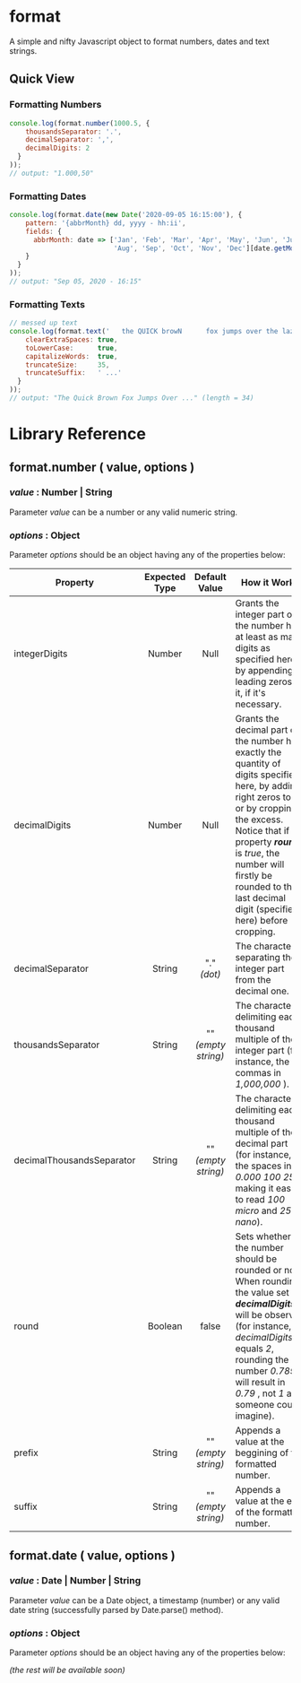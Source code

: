 # format

A simple and nifty Javascript object to format numbers, dates and text strings.

## Quick View

### Formatting Numbers

```js
console.log(format.number(1000.5, {
    thousandsSeparator: '.',
    decimalSeparator: ',',
    decimalDigits: 2
  }
));
// output: "1.000,50"
```

### Formatting Dates
```js
console.log(format.date(new Date('2020-09-05 16:15:00'), {
    pattern: '{abbrMonth} dd, yyyy - hh:ii',
    fields: {
      abbrMonth: date => ['Jan', 'Feb', 'Mar', 'Apr', 'May', 'Jun', 'Jul',
                          'Aug', 'Sep', 'Oct', 'Nov', 'Dec'][date.getMonth()]
    }
  }
));
// output: "Sep 05, 2020 - 16:15"
```

### Formatting Texts
```js
// messed up text
console.log(format.text('   the QUICK browN      fox jumps over the lazy dog', {
    clearExtraSpaces: true,
    toLowerCase:      true,
    capitalizeWords:  true,
    truncateSize:     35,
    truncateSuffix:   ' ...'
  }
));
// output: "The Quick Brown Fox Jumps Over ..." (length = 34)
```


# Library Reference

## format.number ( value, options )

### **_value_** : Number | String

Parameter _value_ can be a number or any valid numeric string.

### **_options_** : Object

Parameter _options_ should be an object having any of the properties below:

| Property | Expected Type | Default Value | How it Works |
|----------|:-------------:|:-------------:|--------------|
| integerDigits | Number | Null | Grants the integer part of the number has at least as many digits as specified here, by appending leading zeros to it, if it's necessary. |
| decimalDigits | Number | Null | Grants the decimal part of the number has exactly the quantity of digits specified here, by adding right zeros to it or by cropping the excess.<br>Notice that if the property _**round**_ is _true_, the number will firstly be rounded to the last decimal digit (specified here) before cropping. |
| decimalSeparator | String | "." <br>_(dot)_ | The character separating the integer part from the decimal one. |
| thousandsSeparator | String | "" <br>_(empty string)_ | The character delimiting each thousand multiple of the integer part (for instance, the commas in _1,000,000_&nbsp;). |
| decimalThousandsSeparator | String | "" <br>_(empty string)_ | The character delimiting each thousand multiple of the decimal part (for instance, the spaces in _0.000&nbsp;100&nbsp;250_&nbsp;, making it easier to read _100 micro_ and _250 nano_). |
| round | Boolean | false | Sets whether the number should be rounded or not. When rounding, the value set in _**decimalDigits**_ will be observed  (for instance, if _decimalDigits_ equals _2_, rounding the number _0.7899_ will result in _0.79_&nbsp;, not _1_ as someone could imagine). |
| prefix | String | "" <br>_(empty string)_ | Appends a value at the beggining of the formatted number. |
| suffix | String | "" <br>_(empty string)_ | Appends a value at the end of the formatted number. |


## format.date ( value, options )

### **_value_** : Date | Number | String

Parameter _value_ can be a Date object, a timestamp (number) or any valid date string (successfully parsed by Date.parse() method).

### **_options_** : Object

Parameter _options_ should be an object having any of the properties below:

_(the rest will be available soon)_

